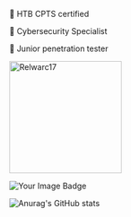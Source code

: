 💎 HTB CPTS certified

💎 Cybersecurity Specialist

💎 Junior penetration tester


[<img src="https://www.hackthebox.eu/badge/image/432163" alt="Relwarc17" style="width: 200px;">](https://www.hackthebox.eu/home/users/profile/432163)


<img src="https://tryhackme-badges.s3.amazonaws.com/suljov.png" alt="Your Image Badge" />


![Anurag's GitHub stats](https://github-readme-stats.vercel.app/api?username=suljov&show_icons=true&theme=dracula)



